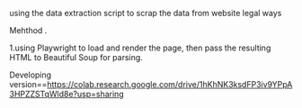 using the data extraction script to scrap the data from website legal ways

Mehthod .

1.using Playwright to load and render the page, then pass the resulting HTML to Beautiful Soup for parsing.

Developing version==https://colab.research.google.com/drive/1hKhNK3ksdFP3iv9YPpA3HPZZSTqWld8e?usp=sharing
